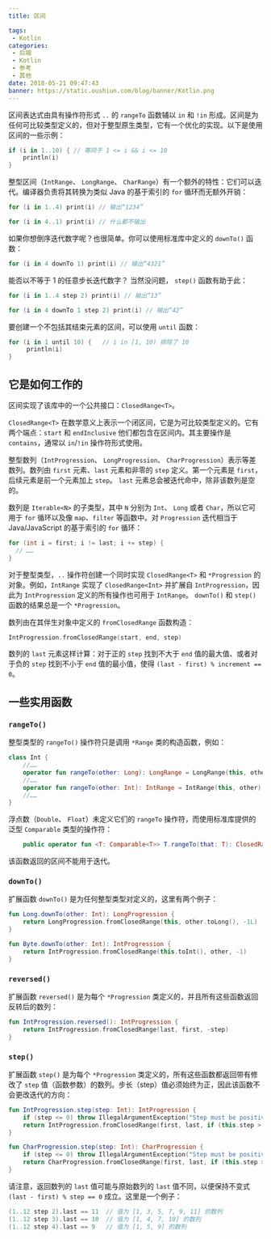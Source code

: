 ```yaml
---
title: 区间

tags:
 - Kotlin
categories:
 - 后端
 - Kotlin
 - 参考
 - 其他
date: 2018-05-21 09:47:43
banner: https://static.oushiun.com/blog/banner/Kotlin.png
---
```


区间表达式由具有操作符形式 `..` 的 `rangeTo` 函数辅以 `in` 和 `!in` 形成。区间是为任何可比较类型定义的，但对于整型原生类型，它有一个优化的实现。以下是使用区间的一些示例：

```kotlin
if (i in 1..10) { // 等同于 1 <= i && i <= 10
    println(i)
}
```

<!-- more -->

整型区间（`IntRange`、 `LongRange`、 `CharRange`）有一个额外的特性：它们可以迭代。编译器负责将其转换为类似 Java 的基于索引的 `for` 循环而无额外开销：

```kotlin
for (i in 1..4) print(i) // 输出“1234”

for (i in 4..1) print(i) // 什么都不输出
```

如果你想倒序迭代数字呢？也很简单。你可以使用标准库中定义的 `downTo()` 函数：

```kotlin
for (i in 4 downTo 1) print(i) // 输出“4321”
```

能否以不等于 1 的任意步长迭代数字？ 当然没问题， `step()` 函数有助于此：

```kotlin
for (i in 1..4 step 2) print(i) // 输出“13”

for (i in 4 downTo 1 step 2) print(i) // 输出“42”
```

要创建一个不包括其结束元素的区间，可以使用 `until` 函数：

```kotlin
for (i in 1 until 10) {   // i in [1, 10) 排除了 10
     println(i)
}
```

## 它是如何工作的

区间实现了该库中的一个公共接口：`ClosedRange<T>`。

`ClosedRange<T>` 在数学意义上表示一个闭区间，它是为可比较类型定义的。它有两个端点：`start` 和 `endInclusive` 他们都包含在区间内。其主要操作是 `contains`，通常以 `in`/`!in` 操作符形式使用。

整型数列（`IntProgression`、 `LongProgression`、 `CharProgression`）表示等差数列。数列由 `first` 元素、`last` 元素和非零的 `step` 定义。第一个元素是 `first`，后续元素是前一个元素加上 `step`。 `last` 元素总会被迭代命中，除非该数列是空的。

数列是 `Iterable<N>` 的子类型，其中 `N` 分别为 `Int`、 `Long` 或者 `Char`，所以它可用于 `for` 循环以及像 `map`、`filter` 等函数中。对 `Progression` 迭代相当于 Java/JavaScript 的基于索引的 `for` 循环：

```java
for (int i = first; i != last; i += step) {
  // ……
}
```

对于整型类型，`..` 操作符创建一个同时实现 `ClosedRange<T>` 和 `*Progression` 的对象。例如，`IntRange` 实现了 `ClosedRange<Int>` 并扩展自 `IntProgression`，因此为 `IntProgression` 定义的所有操作也可用于 `IntRange`。
`downTo()` 和 `step()` 函数的结果总是一个 `*Progression`。

数列由在其伴生对象中定义的 `fromClosedRange` 函数构造：

```kotlin
IntProgression.fromClosedRange(start, end, step)
```

数列的 `last` 元素这样计算：对于正的 `step` 找到不大于 `end` 值的最大值、或者对于负的 `step` 找到不小于 `end` 值的最小值，使得 `(last - first) % increment == 0`。

## 一些实用函数

### `rangeTo()`

整型类型的 `rangeTo()` 操作符只是调用 `*Range` 类的构造函数，例如：

```kotlin
class Int {
    //……
    operator fun rangeTo(other: Long): LongRange = LongRange(this, other)
    //……
    operator fun rangeTo(other: Int): IntRange = IntRange(this, other)
    //……
}
```

浮点数（`Double`、 `Float`）未定义它们的 `rangeTo` 操作符，而使用标准库提供的泛型 `Comparable` 类型的操作符：

```kotlin
    public operator fun <T: Comparable<T>> T.rangeTo(that: T): ClosedRange<T>
```

该函数返回的区间不能用于迭代。

### `downTo()`

扩展函数 `downTo()` 是为任何整型类型对定义的，这里有两个例子：

```kotlin
fun Long.downTo(other: Int): LongProgression {
    return LongProgression.fromClosedRange(this, other.toLong(), -1L)
}

fun Byte.downTo(other: Int): IntProgression {
    return IntProgression.fromClosedRange(this.toInt(), other, -1)
}
```

### `reversed()`

扩展函数 `reversed()` 是为每个 `*Progression` 类定义的，并且所有这些函数返回反转后的数列：

```kotlin
fun IntProgression.reversed(): IntProgression {
    return IntProgression.fromClosedRange(last, first, -step)
}
```

### `step()`

扩展函数 `step()` 是为每个 `*Progression` 类定义的，所有这些函数都返回带有修改了 `step` 值（函数参数）的数列。步长（step）值必须始终为正，因此该函数不会更改迭代的方向：

```kotlin
fun IntProgression.step(step: Int): IntProgression {
    if (step <= 0) throw IllegalArgumentException("Step must be positive, was: $step")
    return IntProgression.fromClosedRange(first, last, if (this.step > 0) step else -step)
}

fun CharProgression.step(step: Int): CharProgression {
    if (step <= 0) throw IllegalArgumentException("Step must be positive, was: $step")
    return CharProgression.fromClosedRange(first, last, if (this.step > 0) step else -step)
}
```

请注意，返回数列的 `last` 值可能与原始数列的 `last` 值不同，以便保持不变式 `(last - first) % step == 0` 成立。这里是一个例子：

```kotlin
(1..12 step 2).last == 11  // 值为 [1, 3, 5, 7, 9, 11] 的数列
(1..12 step 3).last == 10  // 值为 [1, 4, 7, 10] 的数列
(1..12 step 4).last == 9   // 值为 [1, 5, 9] 的数列
```
